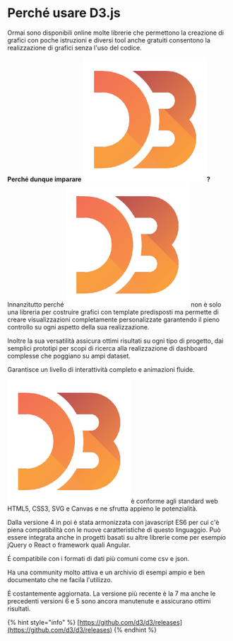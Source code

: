 # Perché usare D3.js

Ormai sono disponibili online molte librerie che permettono la creazione di grafici con poche istruzioni e diversi tool anche gratuiti consentono la realizzazione di grafici senza l'uso del codice.

**Perché dunque imparare** <img src="../.gitbook/assets/1562726.png" alt="" data-size="line">**?** Innanzitutto perché <img src="../.gitbook/assets/1562726.png" alt="" data-size="line"> non è solo una libreria per costruire grafici con template predisposti ma permette di creare visualizzazioni completamente personalizzate garantendo il pieno controllo su ogni aspetto della sua realizzazione.

Inoltre la sua versatilità assicura ottimi risultati su ogni tipo di progetto, dai semplici prototipi per scopi di ricerca alla realizzazione di dashboard complesse che poggiano su ampi dataset.

Garantisce un livello di interattività completo e animazioni fluide.

<img src="../.gitbook/assets/1562726.png" alt="" data-size="line">è conforme agli standard web HTML5, CSS3, SVG e Canvas e ne sfrutta appieno le potenzialità.

Dalla versione 4 in poi è stata armonizzata con javascript ES6 per cui c'è piena compatibilità con le nuove caratteristiche di questo linguaggio. Può essere integrata anche in progetti basati su altre librerie come per esempio jQuery o React o framework quali Angular.

&#x20;É compatibile con i formati di dati più comuni come csv e json.

Ha una community molto attiva e un archivio di esempi ampio e ben documentato che ne facila l'utilizzo.

É costantemente aggiornata. La versione più recente è la 7 ma anche le precedenti versioni 6 e 5 sono ancora manutenute e assicurano ottimi risultati.

{% hint style="info" %}
[https://github.com/d3/d3/releases](https://github.com/d3/d3/releases)
{% endhint %}
